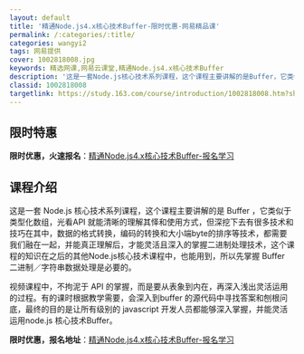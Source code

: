 ```yaml
---
layout: default
title: '精通Node.js4.x核心技术Buffer-限时优惠-网易精品课'
permalink: /:categories/:title/
categories: wangyi2
tags: 网易提供
cover: 1002818008.jpg
keywords: 精选网课,网易云课堂,精通Node.js4.x核心技术Buffer
description: '这是一套Node.js核心技术系列课程，这个课程主要讲解的是Buffer，它类似于类型化数组，光看API就能清晰的理解其'
classid: 1002818008
targetlink: https://study.163.com/course/introduction/1002818008.htm?share=1&shareId=1025206652&utm_campaign=share&utm_medium=iphoneShare&utm_source=&utm_u=1025206652
---
```


## 限时特惠

**限时优惠，火速报名**：[精通Node.js4.x核心技术Buffer-报名学习](https://study.163.com/course/introduction/1002818008.htm?share=1&shareId=1025206652&utm_campaign=share&utm_medium=iphoneShare&utm_source=&utm_u=1025206652)

## 课程介绍

这是一套 Node.js 核心技术系列课程，这个课程主要讲解的是 Buffer ，它类似于类型化数组，光看API 就能清晰的理解其怿和使用方式，但深挖下去有很多技术和技巧在其中，数据的格式转换，编码的转换和大小端byte的排序等技术，都需要我们融在一起，并能真正理解后，才能灵活且深入的掌握二进制处理技术，这个课程的知识在之后的其他Node.js核心技术课程中，也能用到，所以先掌握 Buffer 二进制／字符串数据处理是必要的。



视频课程中，不拘泥于 API 的掌握，而是要从表象到内在，再深入浅出灵活运用的过程。有的课时根据教学需要，会深入到buffer 的源代码中寻找答案和刨根问底，最终的目的是让所有级别的 javascript 开发人员都能够深入掌握，并能灵活运用node.js 核心技术Buffer。

**限时优惠，报名地址**：[精通Node.js4.x核心技术Buffer-报名学习](https://study.163.com/course/introduction/1002818008.htm?share=1&shareId=1025206652&utm_campaign=share&utm_medium=iphoneShare&utm_source=&utm_u=1025206652)

